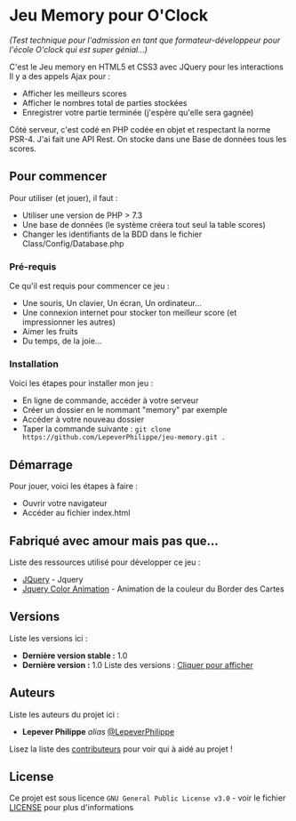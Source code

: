# Jeu Memory pour O'Clock
_(Test technique pour l'admission en tant que formateur-développeur pour l'école O'clock qui est super génial...)_


C'est le Jeu memory en HTML5 et CSS3 avec JQuery pour les interactions
Il y a des appels Ajax pour :
- Afficher les meilleurs scores
- Afficher le nombres total de parties stockées
- Enregistrer votre partie terminée (j'espère qu'elle sera gagnée)

Côté serveur, c'est codé en PHP codée en objet et respectant la norme PSR-4. J'ai fait une API Rest.
On stocke dans une Base de données tous les scores.

## Pour commencer

Pour utiliser (et jouer), il faut :
- Utiliser une version de PHP > 7.3
- Une base de données (le système créera tout seul la table scores)
- Changer les identifiants de la BDD dans le fichier Class/Config/Database.php

### Pré-requis

Ce qu'il est requis pour commencer ce jeu :
- Une souris, Un clavier, Un écran, Un ordinateur...
- Une connexion internet pour stocker ton meilleur score (et impressionner les autres)
- Aimer les fruits
- Du temps, de la joie...

### Installation

Voici les étapes pour installer mon jeu :
- En ligne de commande, accéder à votre serveur
- Créer un dossier en le nommant "memory" par exemple
- Accéder à votre nouveau dossier
- Taper la commande suivante :
``git clone https://github.com/LepeverPhilippe/jeu-memory.git . ``

## Démarrage

Pour jouer, voici les étapes à faire :
- Ouvrir votre navigateur
- Accéder au fichier index.html

## Fabriqué avec amour mais pas que...

Liste des ressources utilisé pour développer ce jeu :
* [JQuery](https://jquery.com) - Jquery
* [Jquery Color Animation]( http://www.bitstorm.org/jquery/color-animation/) - Animation de la couleur du Border des Cartes

## Versions
Liste les versions ici :
* **Dernière version stable :** 1.0
* **Dernière version :** 1.0
Liste des versions : [Cliquer pour afficher](https://github.com/LepeverPhilippe/jeu-memory/tags)

## Auteurs
Liste les auteurs du projet ici :
* **Lepever Philippe** _alias_ [@LepeverPhilippe](https://github.com/LepeverPhilippe)

Lisez la liste des [contributeurs](https://github.com/LepeverPhilippe/jeu-memory/contributors) pour voir qui à aidé au projet !

## License

Ce projet est sous licence ``GNU General Public License v3.0`` - voir le fichier [LICENSE](LICENSE) pour plus d'informations